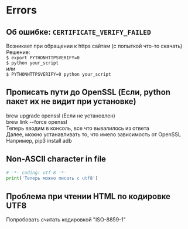 # Errors

## Об ошибке: `CERTIFICATE_VERIFY_FAILED`

Возникает при обращении к https сайтам (с попыткой что-то скачать)\
Решение:\
`$ export PYTHONHTTPSVERIFY=0`\
`$ python your_script`\
или\
`$ PYTHONHTTPSVERIFY=0 python your_script`

## Прописать пути до OpenSSL (Если, python пакет их не видит при установке)

brew upgrade openssl (Если не установлен)\
brew link --force openssl\
Теперь вводим в консоль, все что вывалилось из ответа\
Далее, можно устанавливать то, что имело зависимость от OpenSSL\
Например, pip3 install adb

## Non-ASCII character in file

```python
# -*- coding: utf-8 -*-
print('Теперь можно писать с utf8')
```

## Проблема при чтении HTML по кодировке UTF8

Попробовать считать кодировкой "ISO-8859-1"
